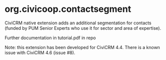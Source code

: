 # org.civicoop.contactsegment
CiviCRM native extension adds an additional segmentation for contacts (funded by PUM Senior Experts who use it for sector and area of expertise).

Further documentation in tutorial.pdf in repo

Note: this extension has been developed for CiviCRM 4.4. There is a known issue with CiviCRM 4.6 (issue #8).


